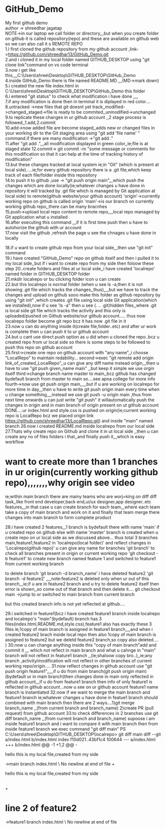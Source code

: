 # GitHub_Demo
My first github demo
<br>
author -> shreedhar jagatap
<br>
NOTE->in our laptop we call folder or directory,,,but when you create folder on github it is called repository(repo) and these are available on github web so we can also call it s REMOTE REPO<br>
1.I first cloned the github repository from my github account ,link->https://github.com/shreedhar13/GitHub_Demo.git<br>
2.and i cloned it in my local folder named GITHUB_DESKTOP using "git clone link"command on vs code terminal<br>
3.now i get like this,,,,C:\Users\shree\Desktop\GITHUB_DESKTOP\GitHub_Demo<br>
4.inside GitHub_Demo there is file named README.MD ,,,(MD->mark down)<br>
5.i created the new file index.html in C:\Users\shree\Desktop\GITHUB_DESKTOP\GitHub_Demo this folder<br>
6.i entered "git status" to check what modification i have done ,,,,<br>
7.if any modification is done then in terminal it is diplayed in red color....<br>
8.untracked ->new files that git doesnt yet track,,modified->changed,,staged->file is ready to be commited,,unmodified->unchanged<br>
9.to replicate these changes in ur github account ,,2 stage process is followed,,1.add,2.commit<br>
10.add->now added file are become staged,,adds new or changed files in your working dir to the Git staging area using "git add 'file name' " command.if there are many modification ->"git add ."<br>
11.after "git add .",,,all modification displayed in green color,,ie;file is at staged state
12.commit-> git commit -m "some message or comments for this modification so that it can help at the time of tracking history of modification"<br>
13.but these changes tracked at local system ie;in "Git" (which is present at local side).....ie;for every github repository there is a .git file,which keep track of each file/folder inside this repository<br>
14.to push it to github ,use -> "git push origin main",,,which push the changes which are done locally(ie;whatever changes u have done in repository it will tracked by .git file which is managed by Git application at local side) to remote(github website/your github account)
'origin'->currently working repo on github is called origin
'main'->is our branch on currently working github repo,,there can be many bracnhes<br>
15.push->upload local repo content to remote repo,,,,local repo managed  by Git application what u installed .<br>
16.after executing this command ,,,if it is first time push then u have to autohorize the github with ur account<br>
17.now visit the github ,refresh the page u see the chnages u have done in locally<br>

18.if u want to create github repo from your local side,,,then use "git init" command<br>
19.i have created "GitHub_Demo" repo on github itself and then i pulled it to my local side,,but if i want to create repo from my side then foloow these step
20..create folders and files at ur local side,,i have created 'localrepo' named folder in GITHUB_DESKTOP folder<br>
21.mkdir localrepo or bu clicking folder icon u can create<br>
22.but this localrepo is normal folder (when u see ls -a,then it is not showing .git file which tracks the changes,,thus),,,,but we have to track the changes and upload on github sooo make this folder as github repository by using "git init" ,which creates .git file using local side Git application(which we installed),now if u see 'ls -a" then u see (. .. .git)hidden files,,where .git is local side git file which tracks the activity and this only is uploaded/pushed on Github website/our github account.....
thus now localrepo folder become git repo bcz it has now .git file in it<br>
23.now u can do anything inside it(create file,folder..etc) and after ur work is complete then u can push it to ur github account<br>
24.but u cant use direct push option  as u did when u cloned the repo..bcz u created repo from ur local side so there is some steps to be followed to push this repo on github account<br>
25.first->create one repo on github account with "any name",,i choose "LocalRepo" to maintain redability...
   second->exec "git remote add origin link_of_created_LocalRepo",,u can give any diff name instead origin,,,then u have to use "git push given_name main" ,,but keep it simple we use orgin itself
   third->change branch name master to main,,bcz github has changed bydefault branch from master to main so....see apna college for more info
   fourth->now use git push origin main,,,,,but if u are working on localrepo for more time in day,,,then u have to write git push origin main every time when u change something,,,,instead we use git push -u origin main   ,thus from next time onwards u can just write "git push" it willautomatically push the changes in origin and in main branch of origin present on ut github account
   DONE....ur index.html and style.css is pushed on origin(ie;current working repo is LocalRepo bcz we placed origin link https://github.com/shreedhar13/LocalRepo.git)
   and inside "main" named branch
26.now i created README.md  inside localrepo from our local side
27.Thats why create repo on Github and clone it in ut local side ,,then u can create any no of files folders i that,,and finally push it,,,which is easy workflow

# want to create more than 1 branches in ur origin(currently working github repo),,,,,,,why origin see video
ie;within main branch there are mainy teams who are worj=king on diff diff task,,like front end developer,back end,ui/ux designer,app designer..etc features,,,in that case u can create branch for each team,,,where each team take a copy of main branch and work on it and finally that team merge there changes into main branch to form complete product

28.i have created 2 features,,,1 branch is bydefault there with name 'main'  if u created repo on github
  else with name 'master' branch is created  when u create repo on ur local side as we discussed above...
  thus total 3 branches main,feature1,feature2  in 'localrepo(local folder)' and reflect changes in 'Localrepo(github repo)'  u can give any name for branches
  'git branch' to check all branches present in origin or current working repo
  'git checkout -b feature1' to create new branch named feature 1 and switched to feature1 from current working branch

  to delete branch 'git branch -d branch_name'
  i hava deleted feature2 'git branch -d feature2' ,,,,note:feature2 is deleted only when ur out of this branch,,,ie;if u are in feature2 branch and u try to delete feature2 itself then error is shown,,so come out of that branch and then delete it....
  git checkout main ->jump to or switched to main branch from current branch

  but this created branch info is not yet reflected at github....

29.i switched in feature1(bcz i have created feature1 branch inside localrepo and localrepo's "main"(bydefault) branch has 3 files(index.html,README.md,style.css),feature1 also has exactly these 3 files ie;1copy of main branch is assigned in feature1 branch,,,,and when i created feature2 brach inside local repo then also 1copy of main branch is assigned to feature2 but we deletd feature2 branch,so copy also deleted.... )
30.now u can change anything inside this "copy of main branch"add and commit it ,,, which not reflect in main branch and what u cahnge in "main" branch will not reflect in feature1 branch ,,(ie;shaloow copy bro..),,ie;any branch ,activity/modification will not reflect in other branches of current working repo/origin.... 
31.now reflect changes in github account use "git push origin feature1",,,,,if u do from main branch(git push origin main)(bydefault ur in main branch)then changes done in main only reflected in github account,,,if u do from feature1 branch then info of only feature1 is reflected in github account...now u see on ur github account feature1 name branch is instantiated
32.now if we want to merge the main branch and feature1 branch ie;whatever changes u have done in featue1 branch should combined with main branch then there are 2 ways....1)git merge branch_name  ,,(from current branch and branch_name)  2)create PR (pull request) from github account
33.to check differences in 2 branches use git diff branch_name  ,,(from current branch and branch_name)
  supoose i am inside feature1 branch and i want to compare it with main branch then from inside feature1 branch we exec command     "git diff main"
  PS C:\Users\shree\Desktop\GITHUB_DESKTOP\localrepo> git diff main
diff --git a/index.html b/index.html
index f10d021..43bf1c4 100644
--- a/index.html
+++ b/index.html
@@ -1 +1,2 @@
-<p>hello this is my local file,created from my side</p>    ->main branch index.html
\ No newline at end of file
+<p>hello this is my local file,created from my side</p>     
+<h1>line 2 of feature2</h1>                                ->feature1 branch index.html
\ No newline at end of file